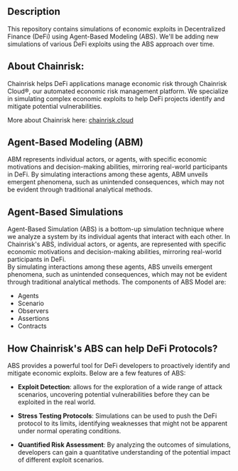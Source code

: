 ## Description
This repository contains simulations of economic exploits in Decentralized Finance (DeFi) using Agent-Based Modeling (ABS). We'll be adding new simulations of various DeFi exploits using the ABS approach over time.

## About Chainrisk:
Chainrisk helps DeFi applications manage economic risk through Chainrisk Cloud®, our automated economic risk management platform. We specialize in simulating complex economic exploits to help DeFi projects identify and mitigate potential vulnerabilities.

More about Chainrisk here: [chainrisk.cloud](https://www.chainrisk.cloud/)

## Agent-Based Modeling (ABM)
ABM represents individual actors, or agents, with specific economic motivations and decision-making abilities, mirroring real-world participants in DeFi. By simulating interactions among these agents, ABM unveils emergent phenomena, such as unintended consequences, which may not be evident through traditional analytical methods. 

## Agent-Based Simulations
Agent-Based Simulation (ABS) is a bottom-up simulation technique where we analyze a system by its individual agents that interact with each other. In Chainrisk's ABS, individual actors, or agents, are represented with specific economic motivations and decision-making abilities, mirroring real-world participants in DeFi. </br>
By simulating interactions among these agents, ABS unveils emergent phenomena, such as unintended consequences, which may not be evident through traditional analytical methods.
The components of ABS Model are:
- Agents
- Scenario
- Observers
- Assertions
- Contracts 

## How Chainrisk's ABS can help DeFi Protocols?
ABS provides a powerful tool for DeFi developers to proactively identify and mitigate economic exploits. Below are a few features of ABS:

- **Exploit Detection**: allows for the exploration of a wide range of attack scenarios, uncovering potential vulnerabilities before they can be exploited in the real world.

- **Stress Testing Protocols**: Simulations can be used to push the DeFi protocol to its limits, identifying weaknesses that might not be apparent under normal operating conditions.

- **Quantified Risk Assessment**: By analyzing the outcomes of simulations, developers can gain a quantitative understanding of the potential impact of different exploit scenarios.


